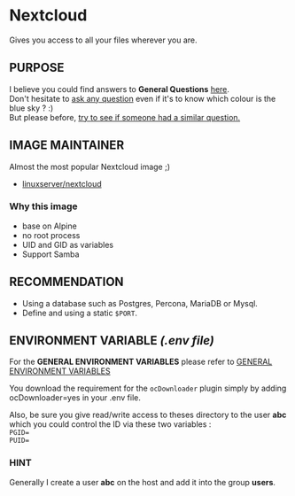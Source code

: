 # Nextcloud  
Gives you access to all your files wherever you are.

## PURPOSE
I believe you could find answers to **General Questions** <a href="../../master/README.md" title="" target="_blank">here</a>.  
Don't hesitate to <a href="https://github.com/jodumont/docker/issues/new" title="Ask a question by submitting an issue on github." target="_blank">ask any question</a> even if it's to know which colour is the blue sky ? :)  
But please before, <a href="https://github.com/jodumont/docker/issues?utf8=%E2%9C%93&q=is%3Aissue" title="Please look for a similar question through all the issues before opening a new one." target="_blank">try to see if someone had a similar question.</a>

## IMAGE MAINTAINER
Almost the most popular Nextcloud image ;)  
- <a href="https://hub.docker.com/r/linuxserver/nextcloud/" title="Nextcloud gives you access to all your files wherever you are." target="_blank">linuxserver/nextcloud</a>

### Why this image
- base on Alpine  
- no root process  
- UID and GID as variables  
- Support Samba  

## RECOMMENDATION
- Using a database such as Postgres, Percona, MariaDB or Mysql.  
- Define and using a static `$PORT`.  

## ENVIRONMENT VARIABLE *(.env file)*
For the **GENERAL ENVIRONMENT VARIABLES** please refer to <a href="../ENV.md" title="GENERAL ENVIRONMENT VARIABLES" target="">GENERAL ENVIRONMENT VARIABLES</a>  

You download the requirement for the `ocDownloader` plugin simply by adding ocDownloader=yes in your .env file.  

Also, be sure you give read/write access to theses directory to the user **abc** which you could control the ID via these two variables :  
`PGID=`  
`PUID=`  

### HINT
Generally I create a user **abc** on the host and add it into the group **users**.  

